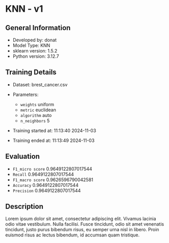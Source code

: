 # KNN - v1
## General Information 
- Developed by: donat
- Model Type: KNN
- sklearn version: 1.5.2
- Python version: 3.12.7
## Training Details

- Dataset: brest_cancer.csv
- Parameters: 
    - `weights` uniform
    - `metric` euclidean
    - `algorithm` auto
    - `n_neighbors` 5
    
- Training started at: 11:13:40 2024-11-03
- Training ended at: 11:13:49 2024-11-03
## Evaluation
- `F1_micro score` 0.9649122807017544
- `Recall` 0.9649122807017544
- `F1_macro score` 0.9626596790042581
- `Accuracy` 0.9649122807017544
- `Precision` 0.9649122807017544
## Description
Lorem ipsum dolor sit amet, consectetur adipiscing elit. Vivamus lacinia odio vitae vestibulum. Nulla facilisi. Fusce tincidunt, odio sit amet venenatis tincidunt, justo purus bibendum risus, eu semper urna nisl in libero. Proin euismod risus ac lectus bibendum, id accumsan quam tristique.
